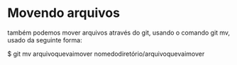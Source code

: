 # Movendo arquivos


também podemos mover arquivos através do git, usando o comando git mv, usado da seguinte forma:


$ git mv arquivoquevaimover nomedodiretório/arquivoquevaimover